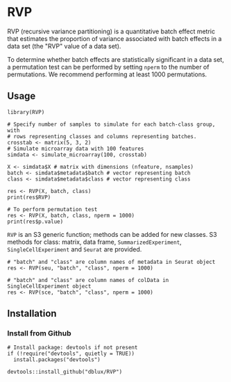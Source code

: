 # RVP 

RVP (recursive variance partitioning) is a quantitative batch effect metric
that estimates the proportion of variance associated with batch effects in a
data set (the "RVP" value of a data set).

To determine whether batch effects are statistically significant in a data
set, a permutation test can be performed by setting `nperm` to the number of
permutations. We recommend performing at least 1000 permutations.

## Usage

```
library(RVP)

# Specify number of samples to simulate for each batch-class group, with
# rows representing classes and columns representing batches.
crosstab <- matrix(5, 3, 2)
# Simulate microarray data with 100 features
simdata <- simulate_microarray(100, crosstab)

X <- simdata$X # matrix with dimensions (nfeature, nsamples)
batch <- simdata$metadata$batch # vector representing batch
class <- simdata$metadata$class # vector representing class

res <- RVP(X, batch, class)
print(res$RVP)

# To perform permutation test
res <- RVP(X, batch, class, nperm = 1000)
print(res$p.value)
```

`RVP` is an S3 generic function; methods can be added for new
classes. S3 methods for class: matrix, data frame, `SummarizedExperiment`,
`SingleCellExperiment` and `Seurat` are provided.

```
# "batch" and "class" are column names of metadata in Seurat object
res <- RVP(seu, "batch", "class", nperm = 1000)

# "batch" and "class" are column names of colData in SingleCellExperiment object
res <- RVP(sce, "batch", "class", nperm = 1000)
```

## Installation

### Install from Github

```
# Install package: devtools if not present
if (!require("devtools", quietly = TRUE))
  install.packages("devtools")

devtools::install_github("dblux/RVP")
```
